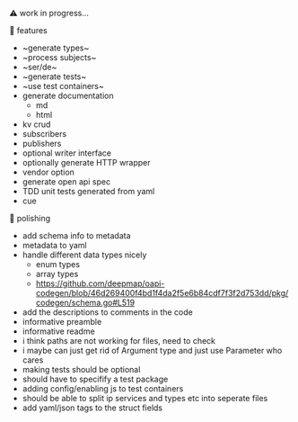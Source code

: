 :warning: work in progress...

:foot: features

- ~generate types~
- ~process subjects~
- ~ser/de~
- ~generate tests~
- ~use test containers~
- generate documentation
  - md
  - html
- kv crud
- subscribers
- publishers
- optional writer interface
- optionally generate HTTP wrapper
- vendor option
- generate open api spec
- TDD unit tests generated from yaml
- cue

:art: polishing

- add schema info to metadata
- metadata to yaml
- handle different data types nicely
  - enum types
  - array types  
  - https://github.com/deepmap/oapi-codegen/blob/46d269400f4bd1f4da2f5e6b84cdf7f3f2d753dd/pkg/codegen/schema.go#L519
- add the descriptions to comments in the code
- informative preamble
- informative readme
- i think paths are not working for files, need to check
- i maybe can just get rid of Argument type and just use Parameter who cares
- making tests should be optional
- should have to specifify a test package
- adding config/enabling js to test containers
- should be able to split ip services and types etc into seperate files
- add yaml/json tags to the struct fields

